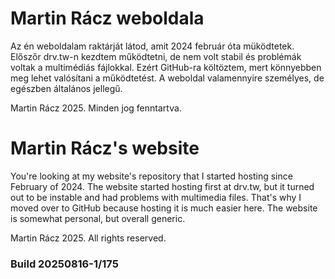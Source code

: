 # Martin Rácz weboldala

Az én weboldalam raktárját látod, amit 2024 február óta müködtetek. Előszőr drv.tw-n kezdtem működtetni, de nem volt stabil és problémák voltak a multimédiás fájlokkal. Ezért GitHub-ra költöztem, mert könnyebben meg lehet valósítani a működtetést.
A weboldal valamennyire személyes, de egészben általános jellegű.

Martin Rácz 2025. Minden jog fenntartva.

# Martin Rácz's website

You're looking at my website's repository that I started hosting since February of 2024. The website started hosting first at drv.tw, but it turned out to be instable and had problems with multimedia files. That's why I moved over to GitHub because hosting it is much easier here.
The website is somewhat personal, but overall generic.

Martin Rácz 2025. All rights reserved.

### Build 20250816-1/175

